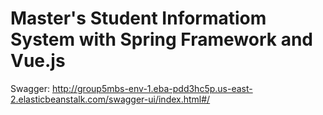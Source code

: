 # Master's Student Informatiom System with Spring Framework and Vue.js

Swagger: http://group5mbs-env-1.eba-pdd3hc5p.us-east-2.elasticbeanstalk.com/swagger-ui/index.html#/

